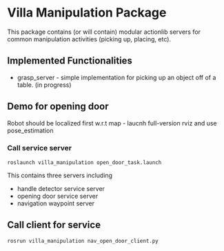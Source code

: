 # Villa Manipulation Package

This package contains (or will contain) modular actionlib servers for common manipulation activities (picking up, placing, etc).

## Implemented Functionalities

* grasp\_server - simple implementation for picking up an object off of a table. (in progress)



## Demo for opening door

Robot should be localized first w.r.t map - laucnh full-version rviz and use pose_estimation 

### Call service server
 
```
roslaunch villa_manipulation open_door_task.launch
```
This contains three servers including
 - handle detector service server
 - opening door service server
 - navigation waypoint server


## Call client for service

```
rosrun villa_manipulation nav_open_door_client.py
```
